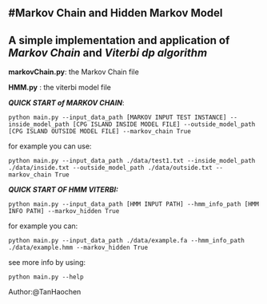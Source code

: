 #Markov Chain and Hidden Markov Model
---
A simple implementation and application of ***Markov Chain*** and ***Viterbi dp algorithm***
---

**markovChain.py**: the Markov Chain file

**HMM.py** : the viterbi model file

***QUICK START of MARKOV CHAIN***:

`python main.py --input_data_path [MARKOV INPUT TEST INSTANCE] --inside_model_path [CPG ISLAND INSIDE MODEL FILE] --outside_model_path [CPG ISLAND OUTSIDE MODEL FILE] --markov_chain True`

for example you can use:

`python main.py --input_data_path ./data/test1.txt --inside_model_path ./data/inside.txt --outside_model_path ./data/outside.txt --markov_chain True`

***QUICK START OF HMM VITERBI:***

`python main.py --input_data_path [HMM INPUT PATH] --hmm_info_path [HMM INFO PATH] --markov_hidden True`

for example you can:

`python main.py --input_data_path ./data/example.fa --hmm_info_path ./data/example.hmm --markov_hidden True`

see more info by using:

`python main.py --help`

Author:@TanHaochen
